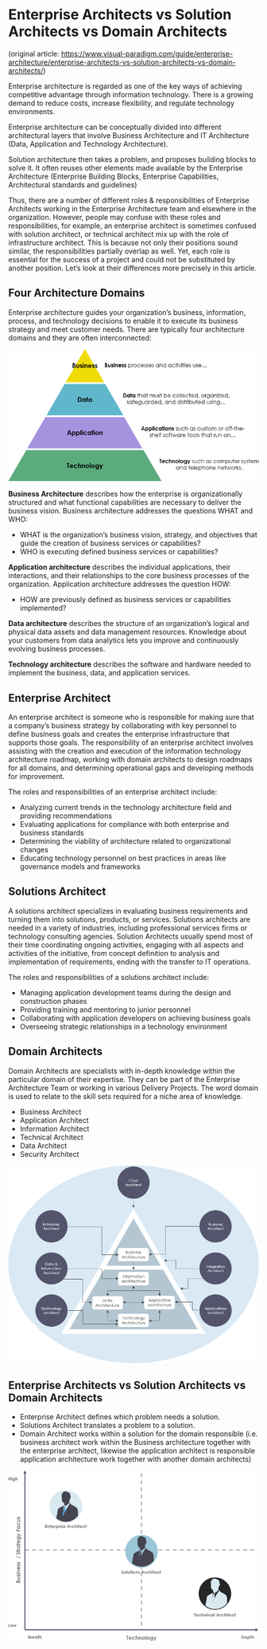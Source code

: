 # Enterprise Architects vs Solution Architects vs Domain Architects

(original article: https://www.visual-paradigm.com/guide/enterprise-architecture/enterprise-architects-vs-solution-architects-vs-domain-architects/)

Enterprise architecture is regarded as one of the key ways of achieving competitive advantage through information technology. There is a growing demand to reduce costs, increase flexibility, and regulate technology environments.

Enterprise architecture can be conceptually divided into different architectural layers that involve Business Architecture and IT Architecture (Data, Application and Technology Architecture).

Solution architecture then takes a problem, and proposes building blocks to solve it. It often reuses other elements made available by the Enterprise Architecture (Enterprise Building Blocks, Enterprise Capabilities, Architectural standards and guidelines)

Thus, there are a number of different roles & responsibilities of Enterprise Architects working in the Enterprise Architecture team and elsewhere in the organization. However, people may confuse with these roles and responsibilities, for example, an enterprise architect is sometimes confused with solution architect, or technical architect mix up with the role of infrastructure architect. This is because not only their positions sound similar, the responsibilities partially overlap as well. Yet, each role is essential for the success of a project and could not be substituted by another position. Let’s look at their differences more precisely in this article.

## Four Architecture Domains

Enterprise architecture guides your organization’s business, information, process, and technology decisions to enable it to execute its business strategy and meet customer needs. There are typically four architecture domains and they are often interconnected:

![](enterprise-architects-vs-solution-architects-vs-domain-architects-01.png)

**Business Architecture** describes how the enterprise is organizationally structured and what functional capabilities are necessary to deliver the business vision. Business architecture addresses the questions WHAT and WHO:

- WHAT is the organization’s business vision, strategy, and objectives that guide the creation of business services or capabilities?
- WHO is executing defined business services or capabilities?

**Application architecture** describes the individual applications, their interactions, and their relationships to the core business processes of the organization. Application architecture addresses the question HOW:

- HOW are previously defined as business services or capabilities implemented?

**Data architecture** describes the structure of an organization’s logical and physical data assets and data management resources. Knowledge about your customers from data analytics lets you improve and continuously evolving business processes.

**Technology architecture** describes the software and hardware needed to implement the business, data, and application services.

## Enterprise Architect

An enterprise architect is someone who is responsible for making sure that a company’s business strategy by collaborating with key personnel to define business goals and creates the enterprise infrastructure that supports those goals. The responsibility of an enterprise architect involves assisting with the creation and execution of the information technology architecture roadmap, working with domain architects to design roadmaps for all domains, and determining operational gaps and developing methods for improvement.

The roles and responsibilities of an enterprise architect include:

- Analyzing current trends in the technology architecture field and providing recommendations
- Evaluating applications for compliance with both enterprise and business standards
- Determining the viability of architecture related to organizational changes
- Educating technology personnel on best practices in areas like governance models and frameworks

## Solutions Architect

A solutions architect specializes in evaluating business requirements and turning them into solutions, products, or services. Solutions architects are needed in a variety of industries, including professional services firms or technology consulting agencies. Solution Architects usually spend most of their time coordinating ongoing activities, engaging with all aspects and activities of the initiative, from concept definition to analysis and implementation of requirements, ending with the transfer to IT operations.

The roles and responsibilities of a solutions architect include:

- Managing application development teams during the design and construction phases
- Providing training and mentoring to junior personnel
- Collaborating with application developers on achieving business goals
- Overseeing strategic relationships in a technology environment

## Domain Architects

Domain Architects are specialists with in-depth knowledge within the particular domain of their expertise. They can be part of the Enterprise Architecture Team or working in various Delivery Projects. The word domain is used to relate to the skill sets required for a niche area of knowledge.

- Business Architect
- Application Architect
- Information Architect
- Technical Architect
- Data Architect
- Security Architect

![](enterprise-architects-vs-solution-architects-vs-domain-architects-02.png)

## Enterprise Architects vs Solution Architects vs Domain Architects

- Enterprise Architect defines which problem needs a solution.
- Solutions Architect translates a problem to a solution.
- Domain Architect works within a solution for the domain responsible (i.e. business architect work within the Business architecture together with the enterprise architect, likewise the application architect is responsible application architecture work together with another domain architects)

![](enterprise-architects-vs-solution-architects-vs-domain-architects-03.png)
